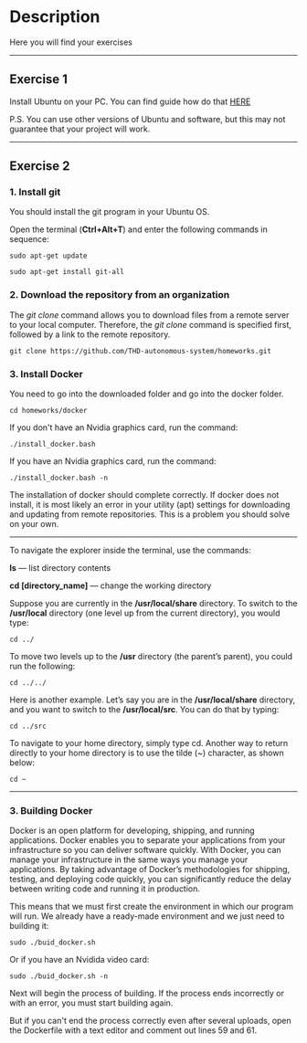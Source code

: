 # Description
Here you will find your exercises

------

## Exercise 1

Install Ubuntu on your PC. You can find guide how do that [HERE](https://github.com/MusubaPy/Install-Ubuntu-guide)

P.S. You can use other versions of Ubuntu and software, but this may not guarantee that your project will work.

------

## Exercise 2

### 1. Install git

You should install the git program in your Ubuntu OS.

Open the terminal (**Ctrl+Alt+T**) and enter the following commands in sequence:

    sudo apt-get update

    sudo apt-get install git-all

### 2. Download the repository from an organization

The _git clone_ command allows you to download files from a remote server to your local computer. Therefore, the _git clone_ command is specified first, followed by a link to the remote repository.

    git clone https://github.com/THD-autonomous-system/homeworks.git

### 3. Install Docker

You need to go into the downloaded folder and go into the docker folder.


    cd homeworks/docker

If you don't have an Nvidia graphics card, run the command:

    ./install_docker.bash
    
If you have an Nvidia graphics card, run the command:

    ./install_docker.bash -n
    
The installation of docker should complete correctly. If docker does not install, it is most likely an error in your utility (apt) settings for downloading and updating from remote repositories. This is a problem you should solve on your own.

------
To navigate the explorer inside the terminal, use the commands:

**ls** — list directory contents

**cd [directory_name]**  — change the working directory

Suppose you are currently in the **/usr/local/share** directory. To switch to the **/usr/local** directory (one level up from the current directory), you would type:

    cd ../

To move two levels up to the **/usr** directory (the parent’s parent), you could run the following:

    cd ../../

Here is another example. Let’s say you are in the **/usr/local/share** directory, and you want to switch to the **/usr/local/src**. You can do that by typing:

    cd ../src


To navigate to your home directory, simply type cd. Another way to return directly to your home directory is to use the tilde (~) character, as shown below:

    cd ~

------

### 3. Building Docker
    
Docker is an open platform for developing, shipping, and running applications. Docker enables you to separate your applications from your infrastructure so you can deliver software quickly. With Docker, you can manage your infrastructure in the same ways you manage your applications. By taking advantage of Docker’s methodologies for shipping, testing, and deploying code quickly, you can significantly reduce the delay between writing code and running it in production.


This means that we must first create the environment in which our program will run. We already have a ready-made environment and we just need to building it:

    sudo ./buid_docker.sh

Or if you have an Nvidida video card:

    sudo ./buid_docker.sh -n

Next will begin the process of building. If the process ends incorrectly or with an error, you must start building again.

But if you can't end the process correctly even after several uploads, open the Dockerfile with a text editor and comment out lines 59 and 61.
